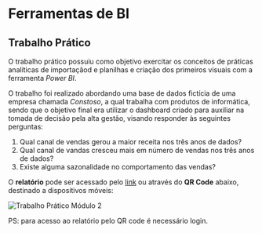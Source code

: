 # Ferramentas de BI

## Trabalho Prático

O trabalho prático possuiu como objetivo exercitar os conceitos de práticas analíticas de importaçãod e planilhas e criação dos primeiros visuais com a ferramenta *Power BI*.

O trabalho foi realizado abordando uma base de dados fictícia de uma empresa chamada *Constoso*, a qual trabalha com produtos de informática, sendo que o objetivo final era utilizar o dashboard criado para auxiliar na tomada de decisão pela alta gestão, visando responder às seguintes perguntas:

1. Qual canal de vendas gerou a maior receita nos três anos de dados?
2. Qual canal de vandas cresceu mais em número de vendas nos três anos de dados?
3. Existe alguma sazonalidade no comportamento das vendas?

O **relatório** pode ser acessado pelo [link](https://app.powerbi.com/view?r=eyJrIjoiYzE4NGQwMGYtNzNjZi00YTAxLTg2OTktNmQyZmNiNWRjZmQ4IiwidCI6IjdlOTNlMjg2LWIyOWEtNDQ1NC1hNDFhLWU4NDE5ZWM5ZGViNSJ9&pageName=ReportSection) ou através do **QR Code** abaixo, destinado a dispositivos móveis:

![Trabalho Prático Módulo 2](https://user-images.githubusercontent.com/63553829/91726435-9d8aa980-eb76-11ea-834d-c8058ab7f825.jpg)

PS: para acesso ao relatório pelo QR code é necessário login.
